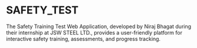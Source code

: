 # SAFETY_TEST
The Safety Training Test Web Application, developed by Niraj Bhagat during their internship at JSW STEEL LTD., provides a user-friendly platform for interactive safety training, assessments, and progress tracking.
